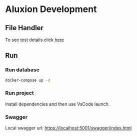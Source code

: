 # Aluxion Development

## File Handler

To see test details click [here](./TEST-DETAILS.md)

## Run

### Run database
```sh
docker-compose up -d
```
### Run project
Install dependencies and then use VsCode launch.

### Swagger
Local swagger url: [https://localhost:5001/swagger/index.html](https://localhost:5001/swagger/index.html)
